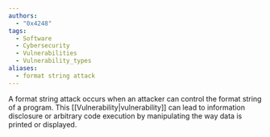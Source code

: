 ```yaml
---
authors:
  - "0x4248"
tags:
  - Software
  - Cybersecurity
  - Vulnerabilities
  - Vulnerability_types
aliases:
  - format string attack
---
```

A format string attack occurs when an attacker can control the format string of a program. This [[Vulnerability|vulnerability]] can lead to information disclosure or arbitrary code execution by manipulating the way data is printed or displayed.